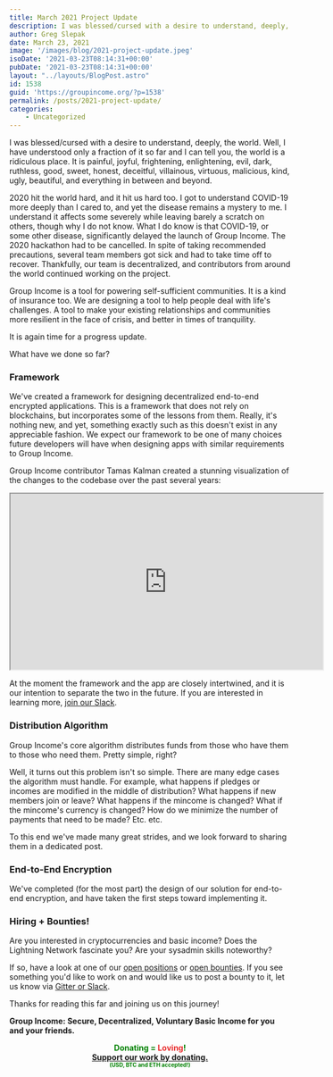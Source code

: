 ```yaml
---
title: March 2021 Project Update
description: I was blessed/cursed with a desire to understand, deeply, the world. Well, I have understood only a fraction of it so far and I can tell you, the world is a ridiculous place...
author: Greg Slepak
date: March 23, 2021
image: '/images/blog/2021-project-update.jpeg'
isoDate: '2021-03-23T08:14:31+00:00'
pubDate: '2021-03-23T08:14:31+00:00'
layout: "../layouts/BlogPost.astro"
id: 1538
guid: 'https://groupincome.org/?p=1538'
permalink: /posts/2021-project-update/
categories:
    - Uncategorized
---
```


I was blessed/cursed with a desire to understand, deeply, the world. Well, I have understood only a fraction of it so far and I can tell you, the world is a ridiculous place. It is painful, joyful, frightening, enlightening, evil, dark, ruthless, good, sweet, honest, deceitful, villainous, virtuous, malicious, kind, ugly, beautiful, and everything in between and beyond.

2020 hit the world hard, and it hit us hard too. I got to understand COVID-19 more deeply than I cared to, and yet the disease remains a mystery to me. I understand it affects some severely while leaving barely a scratch on others, though why I do not know. What I do know is that COVID-19, or some other disease, significantly delayed the launch of Group Income. The 2020 hackathon had to be cancelled. In spite of taking recommended precautions, several team members got sick and had to take time off to recover. Thankfully, our team is decentralized, and contributors from around the world continued working on the project.

Group Income is a tool for powering self-sufficient communities. It is a kind of insurance too. We are designing a tool to help people deal with life's challenges. A tool to make your existing relationships and communities more resilient in the face of crisis, and better in times of tranquility.

It is again time for a progress update.

What have we done so far?

### Framework

We've created a framework for designing decentralized end-to-end encrypted applications. This is a framework that does not rely on blockchains, but incorporates some of the lessons from them. Really, it's nothing new, and yet, something exactly such as this doesn't exist in any appreciable fashion. We expect our framework to be one of many choices future developers will have when designing apps with similar requirements to Group Income.

Group Income contributor Tamas Kalman created a stunning visualization of the changes to the codebase over the past several years:

<iframe id="lbry-iframe" width="560" height="315" src="https://lbry.tv/$/embed/Group-Income-Coding-Progress-Update/571d95e54562f8aa15789f54fc9c5016c799fa99?r=3LGxbupVxyTdCdQxjP7NvFsaiaYtnNXJ" allowfullscreen></iframe>

At the moment the framework and the app are closely intertwined, and it is our intention to separate the two in the future. If you are interested in learning more, [join our Slack](https://groupincome.org/community/).

### Distribution Algorithm

Group Income's core algorithm distributes funds from those who have them to those who need them. Pretty simple, right?

Well, it turns out this problem isn't so simple. There are many edge cases the algorithm must handle. For example, what happens if pledges or incomes are modified in the middle of distribution? What happens if new members join or leave? What happens if the mincome is changed? What if the mincome's currency is changed? How do we minimize the number of payments that need to be made? Etc. etc.

To this end we've made many great strides, and we look forward to sharing them in a dedicated post.

### End-to-End Encryption

We've completed (for the most part) the design of our solution for end-to-end encryption, and have taken the first steps toward implementing it.

### Hiring + Bounties!

Are you interested in cryptocurrencies and basic income? Does the Lightning Network fascinate you? Are your sysadmin skills noteworthy?

If so, have a look at one of our [open positions](https://groupincome.org/positions/) or [open bounties](https://github.com/okTurtles/group-income-simple/issues?q=is%3Aissue+is%3Aopen+label%3ANote%3ABounty). If you see something you'd like to work on and would like us to post a bounty to it, let us know via [Gitter or Slack](/community).

Thanks for reading this far and joining us on this journey!

**Group Income: Secure, Decentralized, Voluntary Basic Income for you and your friends.**

<center style="font-weight: bold; color: green;">Donating = <span style="font-weight: bold; color: #e82d2d;">Loving</span>!<br/>
<a href="/donate/">Support our work by donating.</a><br/>
<span style="font-size:70%">(USD, BTC and ETH accepted!)</span></center>
